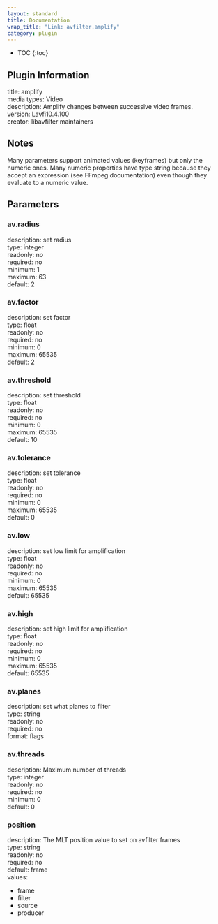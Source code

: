 ```yaml
---
layout: standard
title: Documentation
wrap_title: "Link: avfilter.amplify"
category: plugin
---
```

* TOC
{:toc}

## Plugin Information

title: amplify  
media types:
Video  
description: Amplify changes between successive video frames.  
version: Lavfi10.4.100  
creator: libavfilter maintainers  

## Notes

Many parameters support animated values (keyframes) but only the numeric ones. Many numeric properties have type string because they accept an expression (see FFmpeg documentation) even though they evaluate to a numeric value.

## Parameters

### av.radius

  
description:
set radius  
type: integer  
readonly: no  
required: no  
minimum: 1  
maximum: 63  
default: 2  

### av.factor

  
description:
set factor  
type: float  
readonly: no  
required: no  
minimum: 0  
maximum: 65535  
default: 2  

### av.threshold

  
description:
set threshold  
type: float  
readonly: no  
required: no  
minimum: 0  
maximum: 65535  
default: 10  

### av.tolerance

  
description:
set tolerance  
type: float  
readonly: no  
required: no  
minimum: 0  
maximum: 65535  
default: 0  

### av.low

  
description:
set low limit for amplification  
type: float  
readonly: no  
required: no  
minimum: 0  
maximum: 65535  
default: 65535  

### av.high

  
description:
set high limit for amplification  
type: float  
readonly: no  
required: no  
minimum: 0  
maximum: 65535  
default: 65535  

### av.planes

  
description:
set what planes to filter  
type: string  
readonly: no  
required: no  
format: flags  

### av.threads

  
description:
Maximum number of threads  
type: integer  
readonly: no  
required: no  
minimum: 0  
default: 0  

### position

  
description:
The MLT position value to set on avfilter frames  
type: string  
readonly: no  
required: no  
default: frame  
values:  

* frame
* filter
* source
* producer

